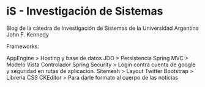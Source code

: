 iS - Investigación de Sistemas
==============================

Blog de la cátedra de Investigación de Sistemas de la Universidad Argentina John F. Kennedy

Frameworks:

AppEngine > Hosting y base de datos
JDO > Persistencia
Spring MVC > Modelo Vista Controlador
Spring Security > Login contra cuenta de google y seguridad en rutas de aplicacion.
Sitemesh > Layout
Twitter Bootstrap > Libreria CSS
CKEditor > Para darle formato al cuerpo de las noticias